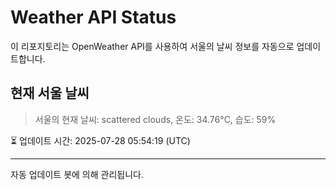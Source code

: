 
# Weather API Status

이 리포지토리는 OpenWeather API를 사용하여 서울의 날씨 정보를 자동으로 업데이트합니다.

## 현재 서울 날씨
> 서울의 현재 날씨: scattered clouds, 온도: 34.76°C, 습도: 59%

⏳ 업데이트 시간: 2025-07-28 05:54:19 (UTC)

---
자동 업데이트 봇에 의해 관리됩니다.
